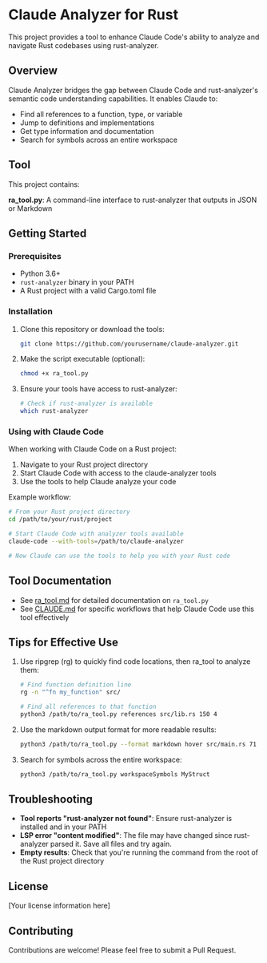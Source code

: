 # Claude Analyzer for Rust

This project provides a tool to enhance Claude Code's ability to analyze and navigate Rust codebases using rust-analyzer.

## Overview

Claude Analyzer bridges the gap between Claude Code and rust-analyzer's semantic code understanding capabilities. It enables Claude to:

- Find all references to a function, type, or variable
- Jump to definitions and implementations
- Get type information and documentation
- Search for symbols across an entire workspace

## Tool

This project contains:

**ra_tool.py**: A command-line interface to rust-analyzer that outputs in JSON or Markdown

## Getting Started

### Prerequisites

- Python 3.6+
- `rust-analyzer` binary in your PATH
- A Rust project with a valid Cargo.toml file

### Installation

1. Clone this repository or download the tools:
   ```bash
   git clone https://github.com/yourusername/claude-analyzer.git
   ```

2. Make the script executable (optional):
   ```bash
   chmod +x ra_tool.py
   ```

3. Ensure your tools have access to rust-analyzer:
   ```bash
   # Check if rust-analyzer is available
   which rust-analyzer
   ```

### Using with Claude Code

When working with Claude Code on a Rust project:

1. Navigate to your Rust project directory
2. Start Claude Code with access to the claude-analyzer tools
3. Use the tools to help Claude analyze your code

Example workflow:

```bash
# From your Rust project directory
cd /path/to/your/rust/project

# Start Claude Code with analyzer tools available
claude-code --with-tools=/path/to/claude-analyzer

# Now Claude can use the tools to help you with your Rust code
```

## Tool Documentation

- See [ra_tool.md](ra_tool.md) for detailed documentation on `ra_tool.py`
- See [CLAUDE.md](CLAUDE.md) for specific workflows that help Claude Code use this tool effectively

## Tips for Effective Use

1. Use ripgrep (rg) to quickly find code locations, then ra_tool to analyze them:
   ```bash
   # Find function definition line
   rg -n "^fn my_function" src/
   
   # Find all references to that function
   python3 /path/to/ra_tool.py references src/lib.rs 150 4
   ```

2. Use the markdown output format for more readable results:
   ```bash
   python3 /path/to/ra_tool.py --format markdown hover src/main.rs 71 16
   ```

3. Search for symbols across the entire workspace:
   ```bash
   python3 /path/to/ra_tool.py workspaceSymbols MyStruct
   ```

## Troubleshooting

- **Tool reports "rust-analyzer not found"**: Ensure rust-analyzer is installed and in your PATH
- **LSP error "content modified"**: The file may have changed since rust-analyzer parsed it. Save all files and try again.
- **Empty results**: Check that you're running the command from the root of the Rust project directory

## License

[Your license information here]

## Contributing

Contributions are welcome! Please feel free to submit a Pull Request.